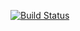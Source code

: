 [![Build Status](https://travis-ci.org/Dinesh102/EventApp.svg?branch=master)](https://travis-ci.org/Dinesh102/EventApp)
